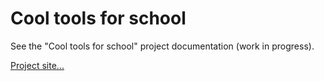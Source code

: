 # Cool tools for school
See the "Cool tools for school" project documentation (work in progress).

[Project site...](https://ehsomma.github.io/cool-tools-for-school-project/)
